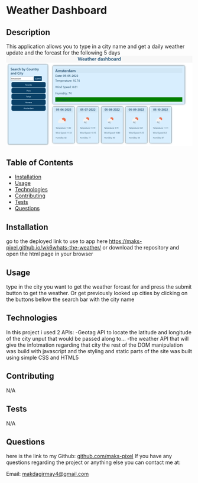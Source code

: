 # Weather Dashboard
  
 
 ## Description
 
 This application allows you to type in a city name and get a daily weather update and the forcast for the following 5 days
 ![Screenshot](screenshot.png) 

 ## Table of Contents
 * [Installation](#Installation)
 * [Usage](#Usage)
 * [Technologies](#Technologies)
 * [Contributing](#Contributing)
 * [Tests](#Tests)
 * [Questions](#Questions)
 
 ## Installation
 go to the deployed link to use to app here https://maks-pixel.github.io/wk6whats-the-weather/ or download the repository and open the html page in your browser

 ## Usage
 type in the city you want to get the weather forcast for and press the submit button to get the weather. Or get previously looked up cities by clicking on the buttons bellow the search bar with the city name 

 ## Technologies
 In this project i used 2 APIs:
    -Geotag API to locate the latitude and longitude of the city unput that would be passed along to...
    -the weather API that will give the infotmation regarding that city
 the rest of the DOM manipulation was build with javascript and the styling and static parts of the site was built using simple CSS and HTML5

 
 ## Contributing
 N/A

 ## Tests
 N/A

 ## Questions
 here is the link to my Github: [github.com/maks-pixel](github.com/maks-pixel)
 If you have any questions regarding the project or anything else you can contact me at:
 
  Email: [makdagirmay4@gmail.com](makdagirmay4@gmail.com) 
